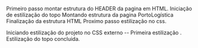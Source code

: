 Primeiro passo montar estrutura do HEADER da pagina em HTML.
Iniciação de estilização  do topo
Montando estrutura da pagina PortoLogística
Finalização da estrutura HTML
Proximo passo estilização no css.

Iniciando estilização  do projeto no CSS externo
-- Primeira estilização .
Estilização do topo concluida.